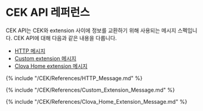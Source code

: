 # CEK API 레퍼런스
CEK API는 CEK와 extension 사이에 정보를 교환하기 위해 사용되는 메시지 스펙입니다. CEK API에 대해 다음과 같은 내용을 다룹니다.
* [HTTP 메시지](#HTTPMessage)
* [Custom extension 메시지](#CustomExtMessage)
* [Clova Home extension 메시지](#ClovaHomeExtMessage)

{% include "/CEK/References/HTTP_Message.md" %}

{% include "/CEK/References/Custom_Extension_Message.md" %}

{% include "/CEK/References/Clova_Home_Extension_Message.md" %}
